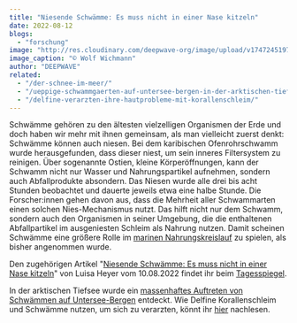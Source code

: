```yaml
---
title: "Niesende Schwämme: Es muss nicht in einer Nase kitzeln"
date: 2022-08-12
blogs: 
  - "forschung"
image: "http://res.cloudinary.com/deepwave-org/image/upload/v1747245197/deepwave.org/Sponge-LeuconiaNivea-004.jpg"
image_caption: "© Wolf Wichmann"
author: "DEEPWAVE"
related: 
  - "/der-schnee-im-meer/"
  - "/ueppige-schwammgaerten-auf-untersee-bergen-in-der-arktischen-tiefsee-entdeckt/"
  - "/delfine-verarzten-ihre-hautprobleme-mit-korallenschleim/"
---
```


Schwämme gehören zu den ältesten vielzelligen Organismen der Erde und doch haben wir mehr mit ihnen gemeinsam, als man vielleicht zuerst denkt: Schwämme können auch niesen. Bei dem karibischen Ofenrohrschwamm wurde herausgefunden, dass dieser niest, um sein inneres Filtersystem zu reinigen. Über sogenannte Ostien, kleine Körperöffnungen, kann der Schwamm nicht nur Wasser und Nahrungspartikel aufnehmen, sondern auch Abfallprodukte absondern. Das Niesen wurde alle drei bis acht Stunden beobachtet und dauerte jeweils etwa eine halbe Stunde. Die Forscher:innen gehen davon aus, dass die Mehrheit aller Schwammarten einen solchen Nies-Mechanismus nutzt. Das hilft nicht nur dem Schwamm, sondern auch den Organismen in seiner Umgebung, die die enthaltenen Abfallpartikel im ausgeniesten Schleim als Nahrung nutzen. Damit scheinen Schwämme eine größere Rolle im [marinen Nahrungskreislauf](https://www.deepwave.org/der-schnee-im-meer/) zu spielen, als bisher angenommen wurde.

Den zugehörigen Artikel "[Niesende Schwämme: Es muss nicht in einer Nase kitzeln](https://www.tagesspiegel.de/wissen/es-muss-nicht-in-einer-nase-kitzeln-8594623.html)" von Luisa Heyer vom 10.08.2022 findet ihr beim [Tagesspiegel](https://www.tagesspiegel.de/).

In der arktischen Tiefsee wurde ein [massenhaftes Auftreten von Schwämmen auf Untersee-Bergen](https://www.deepwave.org/ueppige-schwammgaerten-auf-untersee-bergen-in-der-arktischen-tiefsee-entdeckt/) entdeckt. Wie Delfine Korallenschleim und Schwämme nutzen, um sich zu verarzten, könnt ihr [hier](https://www.deepwave.org/delfine-verarzten-ihre-hautprobleme-mit-korallenschleim/) nachlesen.
